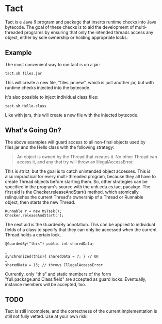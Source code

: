 Tact
====

Tact is a Java 6 program and package that inserts runtime
checks into Java bytecode. The goal of these checks is to aid
the development of multi-threaded programs by ensuring
that only the intended threads access any object, either by
sole ownership or holding appropriate locks.

Example
-------

The most convenient way to run tact is on a jar:

	tact.sh files.jar

This will create a new file, "files.jar.new", which is just another jar,
but with runtime checks injected into the bytecode.

It's also possible to inject individual class files:

	tact.sh Hello.class

Like with jars, this will create a new file with the injected bytecode.

What's Going On?
----------------

The above examples will guard access to all non-final objects
used by files.jar and the Hello class with the following strategy:

> An object is owned by the Thread that creates it. No other
> Thread can access it, and any that try will throw an
> IllegalAccessError.

This is strict, but the goal is to catch unintended object accesses.
This is also impractical for every multi-threaded program, because they all
have to create Thread objects before starting them. So,
other strategies can be specified in the program's source with
the unh.edu.cs.tact pacakge. The first aid is the Checker.releaseAndStart()
method, which atomically relinquishes the current Thread's ownership of
a Thread or Runnable object, then starts the new Thread.

	Runnable r = new MyTask();
	Checker.releaseAndStart(r);

The next aid is the GuardedBy annotation. This can be applied to individual
fields of a class to specify that they can only be accessed when the current
Thread holds a certain lock.

	@GuardedBy("this") public int sharedData;

	…
	synchronized(this){ sharedData = 7; } // OK
	…
	sharedData = 13; // throws IllegalAccessError

Currently, only "this" and static members of the form 
"full.package.and.Class.field" are accepted as guard locks. Eventually,
instance members will be accepted, too.

TODO
----

Tact is still incomplete, and the correctness of the current
implementation is still not fully vetted. Use at your own risk!
